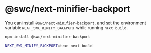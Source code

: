 # @swc/next-minifier-backport

You can install `@swc/next-minifier-backport`, and set the environment variable
`NEXT_SWC_MINIFY_BACKPORT` while running `next build`.

```bash
npm install @swc/next-minifier-backport
```

```bash
NEXT_SWC_MINIFY_BACKPORT=true next build
```

